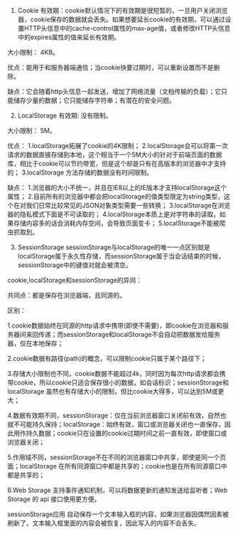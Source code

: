 1. Cookie
有效期：cookie默认情况下的有效期是很短暂的，一旦用户关闭浏览器，cookie保存的数据就会丢失。如果想要延长cookie的有效期，可以通过设置HTTP头信息中的cache-control属性的max-age值，或者修改HTTP头信息中的expires属性的值来延长有效期。

大小限制： 4KB。

优点：能用于和服务器端通信；当cookie快要过期时，可以重新设置而不是删除。

缺点：它会随着http头信息一起发送，增加了网络流量（文档传输的负载）；它只能储存少量的数据；它只能储存字符串；有潜在的安全问题。

2. LocalStorage
有效期: 没有限制。

大小限制： 5M。

优点：
1.localStorage拓展了cookie的4K限制；
2.localStorage会可以将第一次请求的数据直接存储到本地，这个相当于一个5M大小的针对于前端页面的数据库，相比于cookie可以节约带宽，但是这个却是只有在高版本的浏览器中才支持的；
3.localStorage 方法存储的数据没有时间限制。

缺点：
1.浏览器的大小不统一，并且在IE8以上的IE版本才支持localStorage这个属性；
2.目前所有的浏览器中都会把localStorage的值类型限定为string类型，这个在对我们日常比较常见的JSON对象类型需要一些转换；
3.localStorage在浏览器的隐私模式下面是不可读取的；
4.localStorage本质上是对字符串的读取，如果存储内容多的话会消耗内存空间，会导致页面变卡；
5.localStorage不能被爬虫抓取到。

3. SessionStorage
sessionStorage与localStorage的唯一一点区别就是localStorage属于永久性存储，而sessionStorage属于当会话结束的时候，sessionStorage中的键值对就会被清空。


cookie,localStorage和sessionStorage的异同：

共同点：都是保存在浏览器端，且同源的。

区别：

1.cookie数据始终在同源的http请求中携带(即使不需要)，即cookie在浏览器和服务器间来回传递；而sessionStorage和localStorage不会自动把数据发给服务器，仅在本地保存；

2.cookie数据有路径(path)的概念，可以限制cookie只属于某个路径下；

3.存储大小限制也不同，cookie数据不能超过4k，同时因为每次http请求都会携带cookie，所以cookie只适合保存很小的数据，如会话标识；sessionStorage和localStorage 虽然也有存储大小的限制，但比cookie大得多，可以达到5M或更大；

4.数据有效期不同，sessionStorage：仅在当前浏览器窗口关闭前有效，自然也就不可能持久保持；localStorage：始终有效，窗口或浏览器关闭也一直保存，因此用作持久数据；cookie只在设置的cookie过期时间之前一直有效，即使窗口或浏览器关闭；

5.作用域不同，sessionStorage不在不同的浏览器窗口中共享，即使是同一个页面；localStorage 在所有同源窗口中都是共享的；cookie也是在所有同源窗口中都是共享的；

6.Web Storage 支持事件通知机制，可以将数据更新的通知发送给监听者；Web Storage 的 api 接口使用更方便。



sessionStorage应用
自动保存一个文本输入框的内容，如果浏览器因偶然因素被刷新了，文本输入框里面的内容会被恢复，因此写入的内容不会丢失。